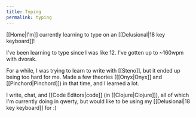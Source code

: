 ```yaml
---
title: Typing
permalink: typing
---
```


[[Home|I'm]] currently learning to type on an [[Delusional|18 key keyboard]]!

I've been learning to type since I was like 12. I've gotten up to ~160wpm with dvorak.

For a while, I was trying to learn to write with [[Steno]], but it ended up being too hard for me. Made a few theories ([[Onyx|Onyx]] and [[Pinchord|Pinchord]]) in that time, and I learned a lot.

I write, chat, and [[Code Editors|code]] (in [[Clojure|Clojure]]), all of which I'm currently doing in qwerty, but would like to be using my [[Delusional|18 key keyboard]] for :)
